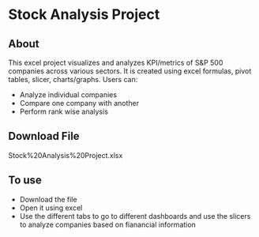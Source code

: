 # Stock Analysis Project

## About
This excel project visualizes and analyzes KPI/metrics of S&P 500 companies across various sectors. It is created using excel formulas, pivot tables, slicer, charts/graphs. Users can:
- Analyze individual companies
- Compare one company with another
- Perform rank wise analysis

## Download File
Stock%20Analysis%20Project.xlsx

## To use
- Download the file
- Open it using excel
- Use the different tabs to go to different dashboards and use the slicers to analyze companies based on fianancial information

